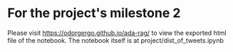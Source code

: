 # For the project's milestone 2

Please visit https://odorgergo.github.io/ada-rag/ to view the exported html file of the notebook. The notebook itself is at project/dist_of_tweets.ipynb
